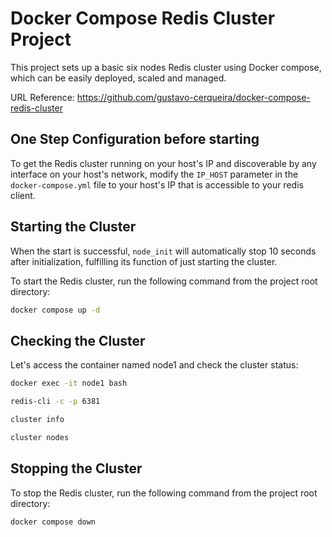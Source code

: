 # Docker Compose Redis Cluster Project

This project sets up a basic six nodes Redis cluster using Docker compose, which can be easily deployed, scaled and managed.

URL Reference: https://github.com/gustavo-cerqueira/docker-compose-redis-cluster

## One Step Configuration before starting

To get the Redis cluster running on your host's IP and discoverable by any interface on your host's network, modify the `IP_HOST` parameter in the `docker-compose.yml` file to your host's IP that is accessible to your redis client.

## Starting the Cluster

When the start is successful, `node_init` will automatically stop 10 seconds after initialization, fulfilling its function of just starting the cluster.

To start the Redis cluster, run the following command from the project root directory:

```sh
docker compose up -d
```

## Checking the Cluster

Let's access the container named node1 and check the cluster status:

```sh
docker exec -it node1 bash
```

```sh
redis-cli -c -p 6381
```

```sh
cluster info
```

```sh
cluster nodes
```

## Stopping the Cluster

To stop the Redis cluster, run the following command from the project root directory:

```sh
docker compose down
```
